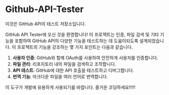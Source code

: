 # Github-API-Tester

이것은 GitHub API의 테스트 저장소입니다.

GitHub API Tester에 오신 것을 환영합니다! 이 프로젝트는 인증, 파일 검색 및 기타 기능을 포함하여 GitHub API의 다양한 기능을 테스트하는 데 도움이되도록 설계되었습니다. 이 프로젝트의 기능을 강조하는 몇 가지 포인트는 다음과 같습니다.

1. **사용자 인증**: GitHub와 함께 OAuth를 사용하여 안전하게 사용자를 인증합니다.
2. **파일 관리**: 리포지토리 내의 파일을 검색하고 조작합니다.
3. **API 테스트**: GitHub에 대한 API 호출을 테스트하고 디버그합니다.
4. **번역 기능**: 마크다운 파일을 여러 언어로 번역합니다.

이 도구가 개발에 유용하게 사용되기를 바랍니다. 즐거운 코딩하세요!!!!!
